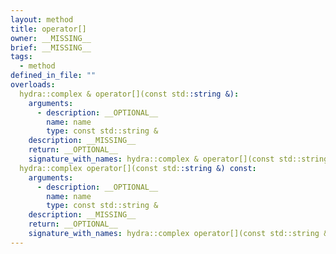 ```yaml
---
layout: method
title: operator[]
owner: __MISSING__
brief: __MISSING__
tags:
  - method
defined_in_file: ""
overloads:
  hydra::complex & operator[](const std::string &):
    arguments:
      - description: __OPTIONAL__
        name: name
        type: const std::string &
    description: __MISSING__
    return: __OPTIONAL__
    signature_with_names: hydra::complex & operator[](const std::string & name)
  hydra::complex operator[](const std::string &) const:
    arguments:
      - description: __OPTIONAL__
        name: name
        type: const std::string &
    description: __MISSING__
    return: __OPTIONAL__
    signature_with_names: hydra::complex operator[](const std::string & name) const
---
```

